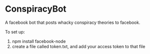 # ConspiracyBot
A facebook bot that posts whacky conspiracy theories to facebook.

To set up:
1. npm install facebook-node
2. create a file called token.txt, and add your access token to that file

